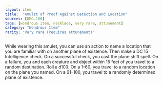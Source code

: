 ```yaml
---
layout: item
title:  "Amulet of Proof Against Detection and Location"
sources: [DMG.150]
tags: [wondrous item, necklace, very rare, attunement]
category: "Wondrous Item"
rarity: "Very rare (requires attunement)"
---
```


While wearing this amulet, you can use an action to name a location that you are familiar with on another plane of existence. Then make a DC 15 Intelligence check. On a successful check, you cast the plane shift spell. On a failure, you and each creature and object within 15 feet of you travel to a random destination. Roll a d100. On a 1–60, you travel to a random location on the plane you named. On a 61–100, you travel to a randomly determined plane of existence.